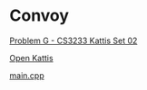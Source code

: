 # Convoy

[Problem G - CS3233 Kattis Set 02](https://nus.kattis.com/sessions/d9ah9a/problems/convoy)

[Open Kattis](https://open.kattis.com/problems/convoy)

[main.cpp](main.cpp)